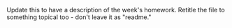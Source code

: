 Update this to have a description of the week's homework. Retitle the file to something topical too - don't leave it as "readme."
